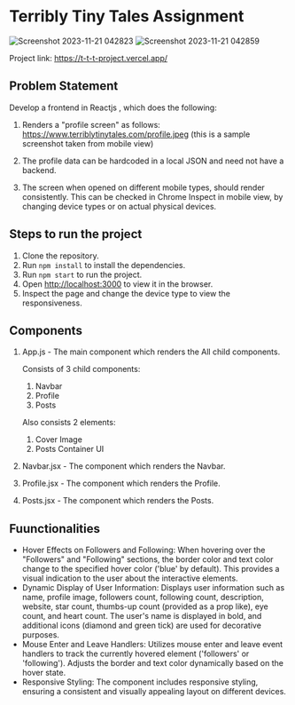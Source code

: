 # Terribly Tiny Tales Assignment

![Screenshot 2023-11-21 042823](https://github.com/RounitSingh/T_T_T_Project/assets/117521913/9b10c514-94df-4876-8583-db20d038ee8b)
![Screenshot 2023-11-21 042859](https://github.com/RounitSingh/T_T_T_Project/assets/117521913/061cb921-0422-46df-bf2a-fdd85ff3da51)

Project link: https://t-t-t-project.vercel.app/
## Problem Statement
Develop a frontend in Reactjs , which does the following:

1. Renders a "profile screen" as follows: https://www.terriblytinytales.com/profile.jpeg (this is a sample screenshot taken from mobile view)

2. The profile data can be hardcoded in a local JSON and need not have a backend.

3. The screen when opened on different mobile types, should render consistently. This can be checked in Chrome Inspect in mobile view, by changing device types or on actual physical devices.




## Steps to run the project

1. Clone the repository.
2. Run `npm install` to install the dependencies.
3. Run `npm start` to run the project.
4. Open [http://localhost:3000](http://localhost:3000) to view it in the browser.
5. Inspect the page and change the device type to view the responsiveness.

## Components

1. App.js - The main component which renders the All child components.

    Consists of 3 child components:
    1. Navbar
    2. Profile
    3. Posts

    Also consists 2 elements:
    1. Cover Image
    2. Posts Container UI


2. Navbar.jsx - The component which renders the Navbar.
3. Profile.jsx - The component which renders the Profile.
4. Posts.jsx - The component which renders the Posts.

## Fuunctionalities
<ul>
  <li>Hover Effects on Followers and Following:
        When hovering over the "Followers" and "Following" sections, the border color and text color change to the specified hover color ('blue' by default).
        This provides a visual indication to the user about the interactive elements.
        </li>
  <li>Dynamic Display of User Information:
        Displays user information such as name, profile image, followers count, following count, description, website, star count, thumbs-up count (provided as a prop like), eye count, and heart count.
        The user's name is displayed in bold, and additional icons (diamond and green tick) are used for decorative purposes.</li>
  <li>Mouse Enter and Leave Handlers:
        Utilizes mouse enter and leave event handlers to track the currently hovered element ('followers' or 'following').
        Adjusts the border and text color dynamically based on the hover state.</li>
  <li>Responsive Styling:
        The component includes responsive styling, ensuring a consistent and visually appealing layout on different devices.</li>
</ul>







